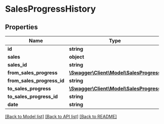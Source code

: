 # SalesProgressHistory

## Properties

 Name                       | Type                                                        | Description | Notes      
----------------------------|-------------------------------------------------------------|-------------|------------
 **id**                     | **string**                                                  |             | [optional] 
 **sales**                  | **object**                                                  |             | [optional] 
 **sales_id**               | **string**                                                  |             | [optional] 
 **from_sales_progress**    | [**\Swagger\Client\Model\SalesProgress**](SalesProgress.md) |             | [optional] 
 **from_sales_progress_id** | **string**                                                  |             | [optional] 
 **to_sales_progress**      | [**\Swagger\Client\Model\SalesProgress**](SalesProgress.md) |             | [optional] 
 **to_sales_progress_id**   | **string**                                                  |             | [optional] 
 **date**                   | **string**                                                  |             | [optional] 

[[Back to Model list]](../../README.md#documentation-for-models) [[Back to API list]](../../README.md#documentation-for-api-endpoints) [[Back to README]](../../README.md)


